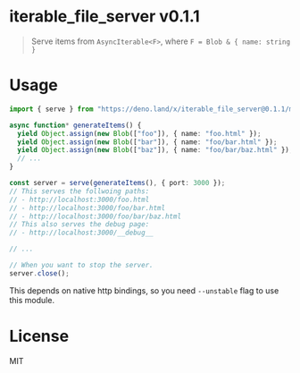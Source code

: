 # iterable_file_server v0.1.1

> Serve items from `AsyncIterable<F>`, where `F = Blob & { name: string }`

# Usage

```ts
import { serve } from "https://deno.land/x/iterable_file_server@0.1.1/mod.ts";

async function* generateItems() {
  yield Object.assign(new Blob(["foo"]), { name: "foo.html" });
  yield Object.assign(new Blob(["bar"]), { name: "foo/bar.html" });
  yield Object.assign(new Blob(["baz"]), { name: "foo/bar/baz.html" });
  // ...
}

const server = serve(generateItems(), { port: 3000 });
// This serves the follwoing paths:
// - http://localhost:3000/foo.html
// - http://localhost:3000/foo/bar.html
// - http://localhost:3000/foo/bar/baz.html
// This also serves the debug page:
// - http://localhost:3000/__debug__

// ...

// When you want to stop the server.
server.close();
```

This depends on native http bindings, so you need `--unstable` flag to use this
module.

# License

MIT
